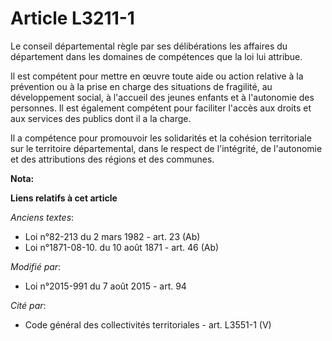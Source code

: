 # Article L3211-1

Le conseil départemental règle par ses délibérations les affaires du département dans les domaines de compétences que la loi
lui attribue. 

Il est compétent pour mettre en œuvre toute aide ou action relative à la prévention ou à la prise en charge des situations de
fragilité, au développement social, à l'accueil des jeunes enfants et à l'autonomie des personnes. Il est également compétent
pour faciliter l'accès aux droits et aux services des publics dont il a la charge. 

Il a  compétence  pour promouvoir les solidarités et la cohésion territoriale  sur le  territoire départemental, dans le
respect de l'intégrité, de  l'autonomie  et des attributions des régions et des communes.

**Nota:**



**Liens relatifs à cet article**

_Anciens textes_:

  - Loi n°82-213 du 2 mars 1982 - art. 23 (Ab)
  - Loi n°1871-08-10. du 10 août 1871 - art. 46 (Ab)

_Modifié par_:

  - Loi n°2015-991 du 7 août 2015 - art. 94

_Cité par_:

  - Code général des collectivités territoriales - art. L3551-1 (V)
